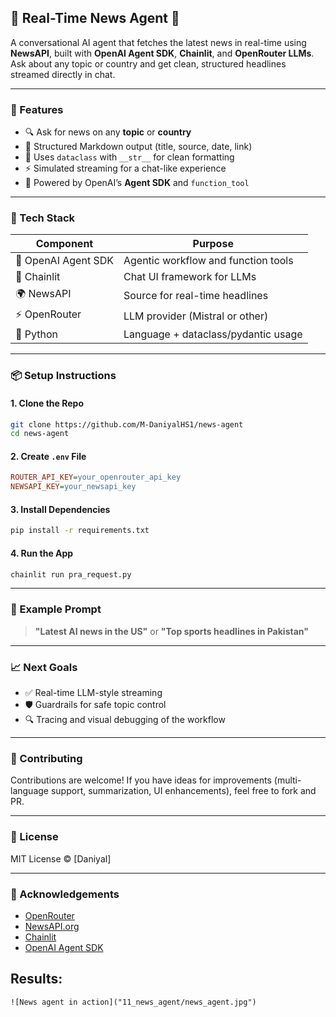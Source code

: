 ## 📰 Real-Time News Agent 🤖

A conversational AI agent that fetches the latest news in real-time using **NewsAPI**, built with **OpenAI Agent SDK**, **Chainlit**, and **OpenRouter LLMs**. Ask about any topic or country and get clean, structured headlines streamed directly in chat.

---

### 🚀 Features

* 🔍 Ask for news on any **topic** or **country**
* 📄 Structured Markdown output (title, source, date, link)
* 🎯 Uses `dataclass` with `__str__` for clean formatting
* ⚡ Simulated streaming for a chat-like experience
* 🧠 Powered by OpenAI’s **Agent SDK** and `function_tool`

---

### 🧠 Tech Stack

| Component           | Purpose                             |
| ------------------- | ----------------------------------- |
| 🧠 OpenAI Agent SDK | Agentic workflow and function tools |
| 🔗 Chainlit         | Chat UI framework for LLMs          |
| 🌍 NewsAPI          | Source for real-time headlines      |
| ⚡ OpenRouter        | LLM provider (Mistral or other)     |
| 🐍 Python           | Language + dataclass/pydantic usage |

---

### 📦 Setup Instructions

#### 1. Clone the Repo

```bash
git clone https://github.com/M-DaniyalHS1/news-agent
cd news-agent
```

#### 2. Create `.env` File

```ini
ROUTER_API_KEY=your_openrouter_api_key
NEWSAPI_KEY=your_newsapi_key
```

#### 3. Install Dependencies

```bash
pip install -r requirements.txt
```

#### 4. Run the App

```bash
chainlit run pra_request.py
```

---

### 🧪 Example Prompt

> **"Latest AI news in the US"**
> or
> **"Top sports headlines in Pakistan"**

---

### 📈 Next Goals

* ✅ Real-time LLM-style streaming
* 🛡️ Guardrails for safe topic control
* 🔍 Tracing and visual debugging of the workflow

---

### 🤝 Contributing

Contributions are welcome! If you have ideas for improvements (multi-language support, summarization, UI enhancements), feel free to fork and PR.

---

### 📄 License

MIT License © \[Daniyal]

---

### 🙌 Acknowledgements

* [OpenRouter](https://openrouter.ai)
* [NewsAPI.org](https://newsapi.org)
* [Chainlit](https://www.chainlit.io)
* [OpenAI Agent SDK](https://github.com/openai/openai-agents)

## Results:
    ![News agent in action]("11_news_agent/news_agent.jpg")


